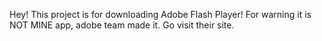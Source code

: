 Hey! This project is for downloading Adobe Flash Player! For warning it is NOT MINE app, adobe team made it. Go visit their site.
